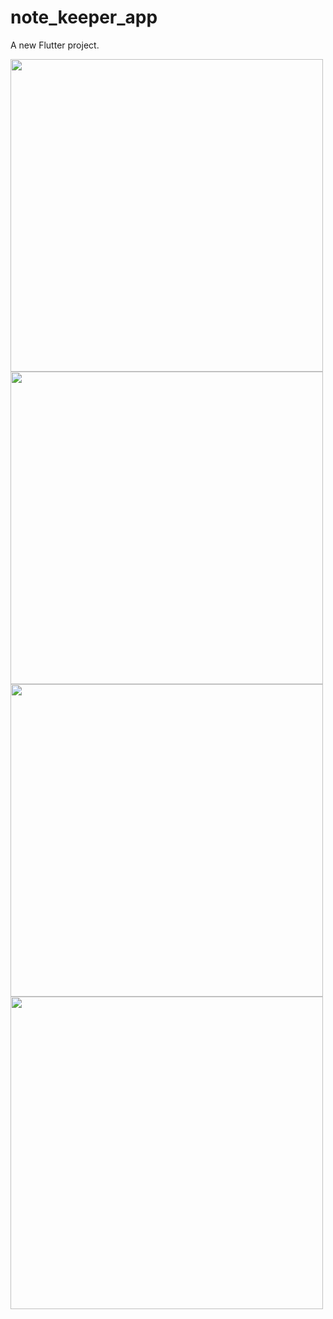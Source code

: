 # note_keeper_app

A new Flutter project.


<img src="https://user-images.githubusercontent.com/111499619/202182780-75fc7c1b-b8be-4e47-8711-c4df68688aba.png" style=" height:500px; " data-target="animated-image.originalImage"> 
<img src="https://user-images.githubusercontent.com/111499619/202647812-a21e92de-a6d7-488d-9f2a-a94a70d7331e.png" style=" height:500px; " data-target="animated-image.originalImage"> 

<img src="https://user-images.githubusercontent.com/111499619/202647863-258da834-b023-4c69-bff1-db000200dac1.png" style=" height:500px; " data-target="animated-image.originalImage"> 

<img src="https://user-images.githubusercontent.com/111499619/202647980-facc4cb7-fe53-4bb1-b1a6-d4b4e1d1dad8.png" style=" height:500px; " data-target="animated-image.originalImage"> 

